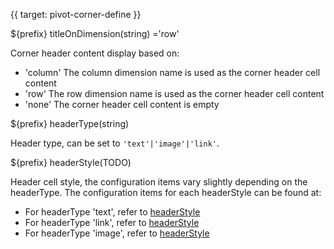 {{ target: pivot-corner-define }}

${prefix} titleOnDimension(string) ='row'

Corner header content display based on:
- 'column' The column dimension name is used as the corner header cell content
- 'row' The row dimension name is used as the corner header cell content
- 'none' The corner header cell content is empty

${prefix} headerType(string)

Header type, can be set to `'text'|'image'|'link'`.

${prefix} headerStyle(TODO)

Header cell style, the configuration items vary slightly depending on the headerType. The configuration items for each headerStyle can be found at:

- For headerType 'text', refer to [headerStyle](../options/PivotTable-columns-text#headerStyle.bgColor)
- For headerType 'link', refer to [headerStyle](../options/PivotTable-columns-link#headerStyle.bgColor)
- For headerType 'image', refer to [headerStyle](../options/PivotTable-columns-image#headerStyle.bgColor)